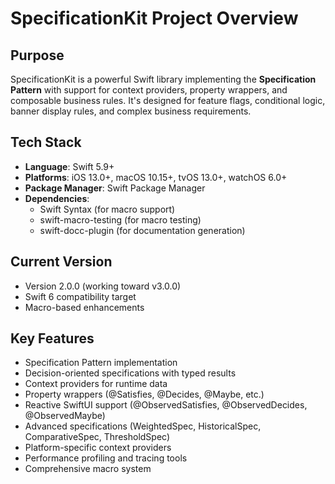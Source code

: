 # SpecificationKit Project Overview

## Purpose
SpecificationKit is a powerful Swift library implementing the **Specification Pattern** with support for context providers, property wrappers, and composable business rules. It's designed for feature flags, conditional logic, banner display rules, and complex business requirements.

## Tech Stack
- **Language**: Swift 5.9+
- **Platforms**: iOS 13.0+, macOS 10.15+, tvOS 13.0+, watchOS 6.0+
- **Package Manager**: Swift Package Manager
- **Dependencies**:
  - Swift Syntax (for macro support)
  - swift-macro-testing (for macro testing)
  - swift-docc-plugin (for documentation generation)

## Current Version
- Version 2.0.0 (working toward v3.0.0)
- Swift 6 compatibility target
- Macro-based enhancements

## Key Features
- Specification Pattern implementation
- Decision-oriented specifications with typed results
- Context providers for runtime data
- Property wrappers (@Satisfies, @Decides, @Maybe, etc.)
- Reactive SwiftUI support (@ObservedSatisfies, @ObservedDecides, @ObservedMaybe)
- Advanced specifications (WeightedSpec, HistoricalSpec, ComparativeSpec, ThresholdSpec)
- Platform-specific context providers
- Performance profiling and tracing tools
- Comprehensive macro system